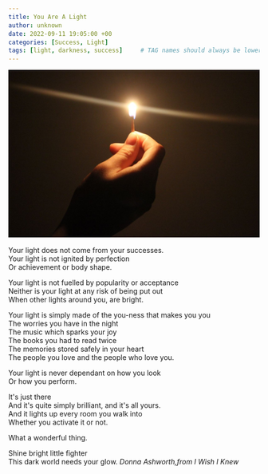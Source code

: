 ```yaml
---
title: You Are A Light
author: unknown
date: 2022-09-11 19:05:00 +00
categories: [Success, Light]
tags: [light, darkness, success]     # TAG names should always be lowercase
---
```


![you are a light](/assets/img/you-are-a-light.jpg)

Your light does not come from your successes.  
Your light is not ignited by perfection  
Or achievement or body shape.

Your light is not fuelled by popularity or acceptance  
Neither is your light at any risk of being put out  
When other lights around you, are bright.

Your light is simply made of the you-ness that makes you you  
The worries you have in the night  
The music which sparks your joy  
The books you had to read twice  
The memories stored safely in your heart  
The people you love and the people who love you.

Your light is never dependant on how you look  
Or how you perform.

It's just there  
And it's quite simply brilliant, and it's all yours.  
And it lights up every room you walk into  
Whether you activate it or not.

What a wonderful thing.

Shine bright little fighter  
This dark world needs your glow. _Donna Ashworth,from I Wish I Knew_
